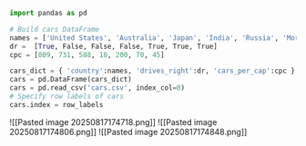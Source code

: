 ```Python
import pandas as pd

# Build cars DataFrame
names = ['United States', 'Australia', 'Japan', 'India', 'Russia', 'Morocco', 'Egypt']
dr =  [True, False, False, False, True, True, True]
cpc = [809, 731, 588, 18, 200, 70, 45]

cars_dict = { 'country':names, 'drives_right':dr, 'cars_per_cap':cpc }
cars = pd.DataFrame(cars_dict)
cars = pd.read_csv('cars.csv', index_col=0)
# Specify row labels of cars
cars.index = row_labels

```
![[Pasted image 20250817174718.png]]
![[Pasted image 20250817174806.png]]
![[Pasted image 20250817174848.png]]